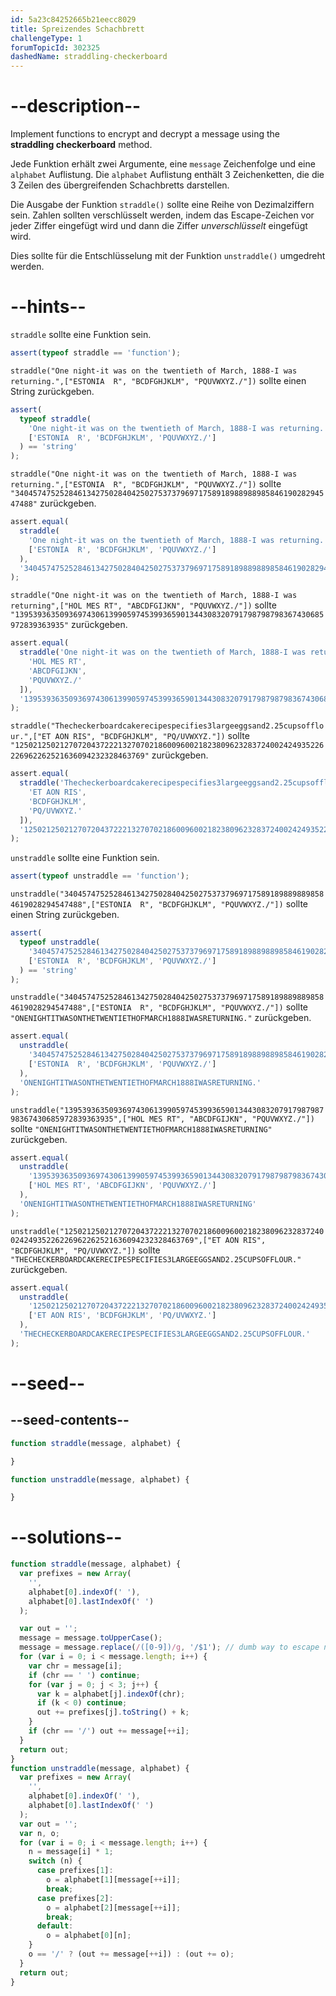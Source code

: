 ```yaml
---
id: 5a23c84252665b21eecc8029
title: Spreizendes Schachbrett
challengeType: 1
forumTopicId: 302325
dashedName: straddling-checkerboard
---
```


# --description--

Implement functions to encrypt and decrypt a message using the **straddling checkerboard** method.

Jede Funktion erhält zwei Argumente, eine `message` Zeichenfolge und eine `alphabet` Auflistung. Die `alphabet` Auflistung enthält 3 Zeichenketten, die die 3 Zeilen des übergreifenden Schachbretts darstellen.

Die Ausgabe der Funktion `straddle()` sollte eine Reihe von Dezimalziffern sein. Zahlen sollten verschlüsselt werden, indem das Escape-Zeichen vor jeder Ziffer eingefügt wird und dann die Ziffer <em>unverschlüsselt</em> eingefügt wird.

Dies sollte für die Entschlüsselung mit der Funktion `unstraddle()` umgedreht werden.

# --hints--

`straddle` sollte eine Funktion sein.

```js
assert(typeof straddle == 'function');
```

`straddle("One night-it was on the twentieth of March, 1888-I was returning.",["ESTONIA  R", "BCDFGHJKLM", "PQUVWXYZ./"])` sollte einen String zurückgeben.

```js
assert(
  typeof straddle(
    'One night-it was on the twentieth of March, 1888-I was returning.',
    ['ESTONIA  R', 'BCDFGHJKLM', 'PQUVWXYZ./']
  ) == 'string'
);
```

`straddle("One night-it was on the twentieth of March, 1888-I was returning.",["ESTONIA  R", "BCDFGHJKLM", "PQUVWXYZ./"])` sollte `"34045747525284613427502840425027537379697175891898898898584619028294547488"` zurückgeben.

```js
assert.equal(
  straddle(
    'One night-it was on the twentieth of March, 1888-I was returning.',
    ['ESTONIA  R', 'BCDFGHJKLM', 'PQUVWXYZ./']
  ),
  '34045747525284613427502840425027537379697175891898898898584619028294547488'
);
```

`straddle("One night-it was on the twentieth of March, 1888-I was returning",["HOL MES RT", "ABCDFGIJKN", "PQUVWXYZ./"])` sollte `"139539363509369743061399059745399365901344308320791798798798367430685972839363935"` zurückgeben.

```js
assert.equal(
  straddle('One night-it was on the twentieth of March, 1888-I was returning', [
    'HOL MES RT',
    'ABCDFGIJKN',
    'PQUVWXYZ./'
  ]),
  '139539363509369743061399059745399365901344308320791798798798367430685972839363935'
);
```

`straddle("Thecheckerboardcakerecipespecifies3largeeggsand2.25cupsofflour.",["ET AON RIS", "BCDFGHJKLM", "PQ/UVWXYZ."])` sollte `"125021250212707204372221327070218600960021823809623283724002424935226226962262521636094232328463769"` zurückgeben.

```js
assert.equal(
  straddle('Thecheckerboardcakerecipespecifies3largeeggsand2.25cupsofflour.', [
    'ET AON RIS',
    'BCDFGHJKLM',
    'PQ/UVWXYZ.'
  ]),
  '125021250212707204372221327070218600960021823809623283724002424935226226962262521636094232328463769'
);
```

`unstraddle` sollte eine Funktion sein.

```js
assert(typeof unstraddle == 'function');
```

`unstraddle("34045747525284613427502840425027537379697175891898898898584619028294547488",["ESTONIA  R", "BCDFGHJKLM", "PQUVWXYZ./"])` sollte einen String zurückgeben.

```js
assert(
  typeof unstraddle(
    '34045747525284613427502840425027537379697175891898898898584619028294547488',
    ['ESTONIA  R', 'BCDFGHJKLM', 'PQUVWXYZ./']
  ) == 'string'
);
```

`unstraddle("34045747525284613427502840425027537379697175891898898898584619028294547488",["ESTONIA  R", "BCDFGHJKLM", "PQUVWXYZ./"])` sollte `"ONENIGHTITWASONTHETWENTIETHOFMARCH1888IWASRETURNING."` zurückgeben.

```js
assert.equal(
  unstraddle(
    '34045747525284613427502840425027537379697175891898898898584619028294547488',
    ['ESTONIA  R', 'BCDFGHJKLM', 'PQUVWXYZ./']
  ),
  'ONENIGHTITWASONTHETWENTIETHOFMARCH1888IWASRETURNING.'
);
```

`unstraddle("139539363509369743061399059745399365901344308320791798798798367430685972839363935",["HOL MES RT", "ABCDFGIJKN", "PQUVWXYZ./"])` sollte `"ONENIGHTITWASONTHETWENTIETHOFMARCH1888IWASRETURNING"` zurückgeben.

```js
assert.equal(
  unstraddle(
    '139539363509369743061399059745399365901344308320791798798798367430685972839363935',
    ['HOL MES RT', 'ABCDFGIJKN', 'PQUVWXYZ./']
  ),
  'ONENIGHTITWASONTHETWENTIETHOFMARCH1888IWASRETURNING'
);
```

`unstraddle("125021250212707204372221327070218600960021823809623283724002424935226226962262521636094232328463769",["ET AON RIS", "BCDFGHJKLM", "PQ/UVWXYZ."])` sollte `"THECHECKERBOARDCAKERECIPESPECIFIES3LARGEEGGSAND2.25CUPSOFFLOUR."` zurückgeben.

```js
assert.equal(
  unstraddle(
    '125021250212707204372221327070218600960021823809623283724002424935226226962262521636094232328463769',
    ['ET AON RIS', 'BCDFGHJKLM', 'PQ/UVWXYZ.']
  ),
  'THECHECKERBOARDCAKERECIPESPECIFIES3LARGEEGGSAND2.25CUPSOFFLOUR.'
);
```

# --seed--

## --seed-contents--

```js
function straddle(message, alphabet) {

}

function unstraddle(message, alphabet) {

}
```

# --solutions--

```js
function straddle(message, alphabet) {
  var prefixes = new Array(
    '',
    alphabet[0].indexOf(' '),
    alphabet[0].lastIndexOf(' ')
  );

  var out = '';
  message = message.toUpperCase();
  message = message.replace(/([0-9])/g, '/$1'); // dumb way to escape numbers
  for (var i = 0; i < message.length; i++) {
    var chr = message[i];
    if (chr == ' ') continue;
    for (var j = 0; j < 3; j++) {
      var k = alphabet[j].indexOf(chr);
      if (k < 0) continue;
      out += prefixes[j].toString() + k;
    }
    if (chr == '/') out += message[++i];
  }
  return out;
}
function unstraddle(message, alphabet) {
  var prefixes = new Array(
    '',
    alphabet[0].indexOf(' '),
    alphabet[0].lastIndexOf(' ')
  );
  var out = '';
  var n, o;
  for (var i = 0; i < message.length; i++) {
    n = message[i] * 1;
    switch (n) {
      case prefixes[1]:
        o = alphabet[1][message[++i]];
        break;
      case prefixes[2]:
        o = alphabet[2][message[++i]];
        break;
      default:
        o = alphabet[0][n];
    }
    o == '/' ? (out += message[++i]) : (out += o);
  }
  return out;
}
```
